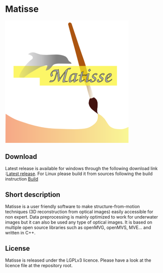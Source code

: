 Matisse
=====================================

<p align="left">
<img src="https://github.com/IfremerUnderwater/Matisse/raw/master/Src/MatisseGui/resources/ifremer-grand.png" width="400">
<p/>

## Download

Latest release is available for windows through the following download link :[Latest release](https://github.com/IfremerUnderwater/Matisse/releases).
For Linux please build it from sources following the build instruction [Build](https://github.com/IfremerUnderwater/Matisse/blob/master/BUILD.md)

## Short description

Matisse is a user friendly software to make structure-from-motion techniques (3D reconstruction from optical images) easily accessible for non expert.
Data preprocessing is mainly optimized to work for underwater images but it can also be used any type of optical images.
It is based on multiple open source libraries such as openMVG, openMVS, MVE... and written in C++.

## License 

Matisse is released under the LGPLv3 licence. Please have a look at the licence file at the repository root.
